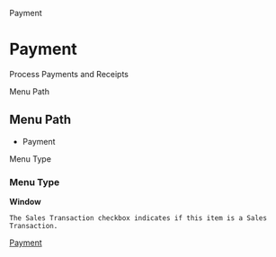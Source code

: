 
Payment
# Payment


Process Payments and Receipts

Menu Path
## Menu Path



- Payment

Menu Type
### Menu Type

**Window**

```
The Sales Transaction checkbox indicates if this item is a Sales Transaction.
```

[Payment](../../window-payment.md)